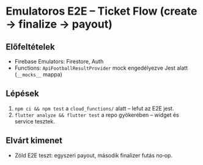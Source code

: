 # Emulatoros E2E – Ticket Flow (create → finalize → payout)

## Előfeltételek
- Firebase Emulators: Firestore, Auth
- Functions: `ApiFootballResultProvider` mock engedélyezve Jest alatt (`__mocks__` mappa)

## Lépések
1. `npm ci && npm test` a `cloud_functions/` alatt – lefut az E2E jest.
2. `flutter analyze && flutter test` a repo gyökerében – widget és service tesztek.

## Elvárt kimenet
- Zöld E2E teszt: egyszeri payout, második finalizer futás no‑op.
